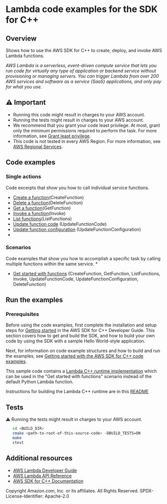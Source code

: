 # Lambda code examples for the SDK for C++
## Overview

Shows how to use the AWS SDK for C++ to create, deploy, and invoke
AWS Lambda functions.

*AWS Lambda is a serverless, event-driven compute service that lets you run code for virtually any type of application or backend service without provisioning or managing servers. You can trigger Lambda from over 200 AWS services and software as a service (SaaS) applications, and only pay for what you use.*

## ⚠️ Important
* Running this code might result in charges to your AWS account. 
* Running the tests might result in charges to your AWS account.
* We recommend that you grant your code least privilege. At most, grant only the minimum permissions required to perform the task. For more information, see [Grant least privilege](https://docs.aws.amazon.com/IAM/latest/UserGuide/best-practices.html#grant-least-privilege). 
* This code is not tested in every AWS Region. For more information, see [AWS Regional Services](https://aws.amazon.com/about-aws/global-infrastructure/regional-product-services).

## Code examples

### Single actions

Code excerpts that show you how to call individual service functions.

* [Create a function](get_started_with_functions_scenario.cpp)(CreateFunction)
* [Delete a function](get_started_with_functions_scenario.cpp)(DeleteFunction)
* [Get a function](get_started_with_functions_scenario.cpp)(GetFunction)
* [Invoke a function](get_started_with_functions_scenario.cpp)(Invoke)
* [List functions](get_started_with_functions_scenario.cpp)(ListFunctions)
* [Update function code](get_started_with_functions_scenario.cpp)
  (UpdateFunctionCode)
* [Update function configuration](get_started_with_functions_scenario.cpp)
  (UpdateFunctionConfiguration)
* 
### Scenarios

Code examples that show you how to accomplish a specific task by calling multiple functions within the same service.
* 
* [Get started with functions](get_started_with_functions_scenario.cpp) 
  (CreateFunction, GetFunction, ListFunctions, Invoke, UpdateFunctionCode, 
  UpdateFunctionConfiguration, DeleteFunction)

## Run the examples

### Prerequisites

Before using the code examples, first complete the installation and setup steps
for [Getting started](https://docs.aws.amazon.com/sdk-for-cpp/v1/developer-guide/getting-started.html) in the AWS SDK for
C++ Developer Guide.
This section covers how to get and build the SDK, and how to build your own code by using the SDK with a
sample Hello World-style application.

Next, for information on code example structures and how to build and run the examples, see [Getting started with the AWS SDK for C++ code examples](https://docs.aws.amazon.com/sdk-for-cpp/v1/developer-guide/getting-started-code-examples.html).

This sample code contains a [Lambda C++ runtime implementation](cpp_lambda/) 
which can be used in the "Get started with functions" scenario instead of the default Python Lambda function.

Instructions for building the Lambda C++ runtime are in this [README](cpp_lambda/README.md)

## Tests
⚠️ Running the tests might result in charges to your AWS account.

```sh
   cd <BUILD_DIR>
   cmake <path-to-root-of-this-source-code> -DBUILD_TESTS=ON
   make
   ctest 
```   

## Additional resources
* [AWS Lambda Developer Guide](https://docs.aws.amazon.com/lambda/latest/dg/welcome.html)
* [AWS Lambda API Reference](https://docs.aws.amazon.com/lambda/latest/dg/API_Reference.html)
* [AWS SDK for C++ Documentation](https://docs.aws.amazon.com/sdk-for-cpp/index.html)


Copyright Amazon.com, Inc. or its affiliates. All Rights Reserved. SPDX-License-Identifier: Apache-2.0
